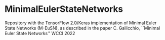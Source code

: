 # MinimalEulerStateNetworks

Repository with the TensorFlow 2.0/Keras implementation of Minimal Euler State Networks (M-EuSN), as described in the paper
C. Gallicchio, ``Minimal Euler State Networks'' WCCI 2022
